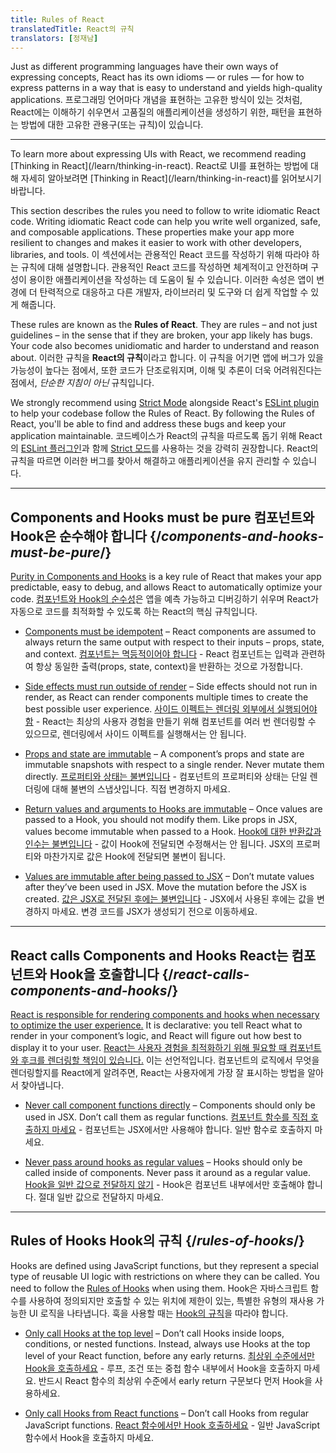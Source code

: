 ```yaml
---
title: Rules of React
translatedTitle: React의 규칙
translators: [정재남]
---
```


<Intro>
Just as different programming languages have their own ways of expressing concepts, React has its own idioms — or rules — for how to express patterns in a way that is easy to understand and yields high-quality applications.
<Trans>프로그래밍 언어마다 개념을 표현하는 고유한 방식이 있는 것처럼, React에는 이해하기 쉬우면서 고품질의 애플리케이션을 생성하기 위한, 패턴을 표현하는 방법에 대한 고유한 관용구(또는 규칙)이 있습니다.</Trans>
</Intro>

<InlineToc />

---

<Note>
To learn more about expressing UIs with React, we recommend reading [Thinking in React](/learn/thinking-in-react).
<Trans>React로 UI를 표현하는 방법에 대해 자세히 알아보려면 [Thinking in React](/learn/thinking-in-react)를 읽어보시기 바랍니다.</Trans>
</Note>

This section describes the rules you need to follow to write idiomatic React code. Writing idiomatic React code can help you write well organized, safe, and composable applications. These properties make your app more resilient to changes and makes it easier to work with other developers, libraries, and tools.
<Trans>이 섹션에서는 관용적인 React 코드를 작성하기 위해 따라야 하는 규칙에 대해 설명합니다. 관용적인 React 코드를 작성하면 체계적이고 안전하며 구성이 용이한 애플리케이션을 작성하는 데 도움이 될 수 있습니다. 이러한 속성은 앱이 변경에 더 탄력적으로 대응하고 다른 개발자, 라이브러리 및 도구와 더 쉽게 작업할 수 있게 해줍니다.</Trans>

These rules are known as the **Rules of React**. They are rules – and not just guidelines – in the sense that if they are broken, your app likely has bugs. Your code also becomes unidiomatic and harder to understand and reason about.
<Trans>이러한 규칙을 **React의 규칙**이라고 합니다. 이 규칙을 어기면 앱에 버그가 있을 가능성이 높다는 점에서, 또한 코드가 단조로워지며, 이해 및 추론이 더욱 어려워진다는 점에서, *단순한 지침이 아닌* 규칙입니다. </Trans>

We strongly recommend using [Strict Mode](/reference/react/StrictMode) alongside React's [ESLint plugin](https://www.npmjs.com/package/eslint-plugin-react-hooks) to help your codebase follow the Rules of React. By following the Rules of React, you'll be able to find and address these bugs and keep your application maintainable.
<Trans>코드베이스가 React의 규칙을 따르도록 돕기 위해 React의 [ESLint 플러그인](https://www.npmjs.com/package/eslint-plugin-react-hooks)과 함께 [Strict 모드](/reference/react/StrictMode)를 사용하는 것을 강력히 권장합니다. React의 규칙을 따르면 이러한 버그를 찾아서 해결하고 애플리케이션을 유지 관리할 수 있습니다.</Trans>

---

## Components and Hooks must be pure <Trans>컴포넌트와 Hook은 순수해야 합니다</Trans> {/*components-and-hooks-must-be-pure*/}

[Purity in Components and Hooks](/reference/rules/components-and-hooks-must-be-pure) is a key rule of React that makes your app predictable, easy to debug, and allows React to automatically optimize your code.
<Trans>[컴포넌트와 Hook의 순수성](/reference/rules/components-and-hook-must-be-pure)은 앱을 예측 가능하고 디버깅하기 쉬우며 React가 자동으로 코드를 최적화할 수 있도록 하는 React의 핵심 규칙입니다.</Trans>

* [Components must be idempotent](/reference/rules/components-and-hooks-must-be-pure#components-and-hooks-must-be-idempotent) – React components are assumed to always return the same output with respect to their inputs – props, state, and context.
<Trans>[컴포넌트는 멱등적이어야 합니다](/reference/rules/components-and-hooks-must-be-pure#components-and-hooks-must-be-idempotent) - React 컴포넌트는 입력과 관련하여 항상 동일한 출력(props, state, context)을 반환하는 것으로 가정합니다.</Trans>

* [Side effects must run outside of render](/reference/rules/components-and-hooks-must-be-pure#side-effects-must-run-outside-of-render) – Side effects should not run in render, as React can render components multiple times to create the best possible user experience.
<Trans>[사이드 이펙트는 렌더링 외부에서 실행되어야 함](/reference/rules/components-and-hooks-must-be-pure#side-effects-must-run-outside-of-render) - React는 최상의 사용자 경험을 만들기 위해 컴포넌트를 여러 번 렌더링할 수 있으므로, 렌더링에서 사이드 이펙트를 실행해서는 안 됩니다.</Trans>

* [Props and state are immutable](/reference/rules/components-and-hooks-must-be-pure#props-and-state-are-immutable) – A component’s props and state are immutable snapshots with respect to a single render. Never mutate them directly.
<Trans>[프로퍼티와 상태는 불변입니다](/reference/rules/components-and-hooks-must-be-pure#props-and-state-is-immutable) - 컴포넌트의 프로퍼티와 상태는 단일 렌더링에 대해 불변의 스냅샷입니다. 직접 변경하지 마세요.</Trans>

* [Return values and arguments to Hooks are immutable](/reference/rules/components-and-hooks-must-be-pure#return-values-and-arguments-to-hooks-are-immutable) – Once values are passed to a Hook, you should not modify them. Like props in JSX, values become immutable when passed to a Hook.
<Trans>[Hook에 대한 반환값과 인수는 불변입니다](/reference/rules/components-and-hooks-must-be-pure#return-values-and-arguments-to-hooks-are-immutable) - 값이 Hook에 전달되면 수정해서는 안 됩니다. JSX의 프로퍼티와 마찬가지로 값은 Hook에 전달되면 불변이 됩니다.</Trans>

* [Values are immutable after being passed to JSX](/reference/rules/components-and-hooks-must-be-pure#values-are-immutable-after-being-passed-to-jsx) – Don’t mutate values after they’ve been used in JSX. Move the mutation before the JSX is created.
<Trans>[값은 JSX로 전달된 후에는 불변입니다](/reference/rules/components-and-hooks-must-be-pure#values-are-immutable-after-being-passed-to-jsx) - JSX에서 사용된 후에는 값을 변경하지 마세요. 변경 코드를 JSX가 생성되기 전으로 이동하세요.</Trans>

---

## React calls Components and Hooks <Trans>React는 컴포넌트와 Hook을 호출합니다</Trans> {/*react-calls-components-and-hooks*/}

[React is responsible for rendering components and hooks when necessary to optimize the user experience.](/reference/rules/react-calls-components-and-hooks) It is declarative: you tell React what to render in your component’s logic, and React will figure out how best to display it to your user.
<Trans>[React는 사용자 경험을 최적화하기 위해 필요할 때 컴포넌트와 후크를 렌더링할 책임이 있습니다.](/reference/rules/react-calls-components-and-hooks) 이는 선언적입니다. 컴포넌트의 로직에서 무엇을 렌더링할지를 React에게 알려주면, React는 사용자에게 가장 잘 표시하는 방법을 알아서 찾아냅니다.</Trans>

* [Never call component functions directly](/reference/rules/react-calls-components-and-hooks#never-call-component-functions-directly) – Components should only be used in JSX. Don’t call them as regular functions.
<Trans>[컴포넌트 함수를 직접 호출하지 마세요](/reference/rules/react-calls-components-and-hooks#never-call-component-functions-directly) - 컴포넌트는 JSX에서만 사용해야 합니다. 일반 함수로 호출하지 마세요.</Trans>

* [Never pass around hooks as regular values](/reference/rules/react-calls-components-and-hooks#never-pass-around-hooks-as-regular-values) – Hooks should only be called inside of components. Never pass it around as a regular value.
<Trans>[Hook을 일반 값으로 전달하지 않기](/reference/rules/react-calls-components-and-hooks#never-pass-around-hooks-as-regular-values) - Hook은 컴포넌트 내부에서만 호출해야 합니다. 절대 일반 값으로 전달하지 마세요.</Trans>

---

## Rules of Hooks <Trans>Hook의 규칙</Trans> {/*rules-of-hooks*/}

Hooks are defined using JavaScript functions, but they represent a special type of reusable UI logic with restrictions on where they can be called. You need to follow the [Rules of Hooks](/reference/rules/rules-of-hooks) when using them.
<Trans>Hook은 자바스크립트 함수를 사용하여 정의되지만 호출할 수 있는 위치에 제한이 있는, 특별한 유형의 재사용 가능한 UI 로직을 나타냅니다. 훅을 사용할 때는 [Hook의 규칙](/reference/rules/rules-of-hooks)을 따라야 합니다.</Trans>

* [Only call Hooks at the top level](/reference/rules/rules-of-hooks#only-call-hooks-at-the-top-level) – Don’t call Hooks inside loops, conditions, or nested functions. Instead, always use Hooks at the top level of your React function, before any early returns.
<Trans>[최상위 수준에서만 Hook을 호출하세요](/reference/rules/rules-of-hooks#only-call-hooks-at-the-top-level) - 루프, 조건 또는 중첩 함수 내부에서 Hook을 호출하지 마세요. 반드시 React 함수의 최상위 수준에서 early return 구문보다 먼저 Hook을 사용하세요.</Trans>

* [Only call Hooks from React functions](/reference/rules/rules-of-hooks#only-call-hooks-from-react-functions) – Don’t call Hooks from regular JavaScript functions.
<Trans>[React 함수에서만 Hook 호출하세요](/reference/rules/rules-of-hooks#only-call-hooks-from-react-functions) - 일반 JavaScript 함수에서 Hook을 호출하지 마세요.</Trans>
